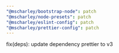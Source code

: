 ```yaml
---
"@mscharley/bootstrap-node": patch
"@mscharley/node-presets": patch
"@mscharley/eslint-config": patch
"@mscharley/prettier-config": patch
---
```


fix(deps): update dependency prettier to v3
